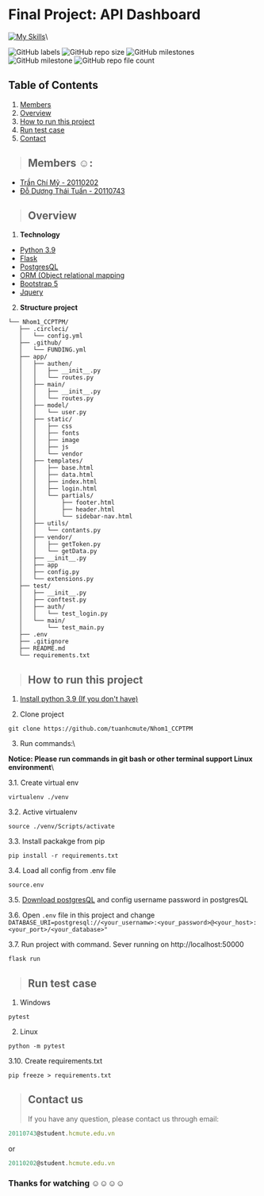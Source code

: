 # Final Project: API Dashboard

[![My Skills](https://skillicons.dev/icons?i=py,js,jquery,html,css,flask,github,postman,vscode,stackoverflow)](https://skillicons.dev)\

![GitHub labels](https://img.shields.io/github/labels/tuanhcmute/Nhom1_CCPTPM/documentation)
![GitHub repo size](https://img.shields.io/github/repo-size/tuanhcmute/Nhom1_CCPTPM)
![GitHub milestones](https://img.shields.io/github/milestones/open/tuanhcmute/Nhom1_CCPTPM)
![GitHub milestone](https://img.shields.io/github/milestones/issues-open/tuanhcmute/Nhom1_CCPTPM/1)
![GitHub repo file count](https://img.shields.io/github/directory-file-count/tuanhcmute/Nhom1_CCPTPM)

## Table of Contents

1. [Members](#members)
2. [Overview](#overview)
3. [How to run this project](#run-project)
4. [Run test case](#run-test)
5. [Contact](#contact)

> ## Members :relaxed:: <a name="members"></a>

- [Trần Chí Mỹ - 20110202](https://github.com/mytranchi)
- [Đỗ Dương Thái Tuấn - 20110743](https://github.com/tuanhcmute)

> ## Overview <a name="overview"></a>

1. **Technology**

- [Python 3.9](https://www.python.org/downloads/)
- [Flask](https://flask.palletsprojects.com/en/2.2.x/)
- [PostgresQL](https://www.postgresql.org/docs/)
- [ORM (Object relational mapping](https://flask-sqlalchemy.palletsprojects.com/en/3.0.x/)
- [Bootstrap 5](https://getbootstrap.com/docs/5.0/getting-started/introduction/)
- [Jquery](https://jquery.com/)

2. **Structure project**

```
└── Nhom1_CCPTPM/
   ├── .circleci/
   │   └── config.yml
   ├── .github/
   │   └── FUNDING.yml
   ├── app/
   │   ├── authen/
   │   │   ├── __init__.py
   │   │   └── routes.py
   │   ├── main/
   │   │   ├── __init__.py
   │   │   └── routes.py
   │   ├── model/
   │   │   └── user.py
   │   ├── static/
   │   │   ├── css
   │   │   ├── fonts
   │   │   ├── image
   │   │   ├── js
   │   │   └── vendor
   │   ├── templates/
   │   │   ├── base.html
   │   │   ├── data.html
   │   │   ├── index.html
   │   │   ├── login.html
   │   │   └── partials/
   │   │       ├── footer.html
   │   │       ├── header.html
   │   │       └── sidebar-nav.html
   │   ├── utils/
   │   │   └── contants.py
   │   ├── vendor/
   │   │   ├── getToken.py
   │   │   └── getData.py
   │   ├── __init__.py
   │   ├── app
   │   ├── config.py
   │   └── extensions.py
   ├── test/
   │   ├── __init__.py
   │   ├── conftest.py
   │   ├── auth/
   │   │   └── test_login.py
   │   └── main/
   │       └── test_main.py
   ├── .env
   ├── .gitignore
   ├── README.md
   └── requirements.txt
```

> ## How to run this project <a name="run-project"></a>
>
1. [Install python 3.9 (If you don't have)](https://www.python.org/downloads/)

2. Clone project
```
git clone https://github.com/tuanhcmute/Nhom1_CCPTPM
```

3. Run commands:\

**Notice: Please run commands in git bash or other terminal support Linux environment**\

3.1. Create virtual env

```
virtualenv ./venv
```

3.2. Active virtualenv

```
source ./venv/Scripts/activate
```

3.3. Install packakge from pip

```
pip install -r requirements.txt
```

3.4. Load all config from .env file

```
source.env
```

3.5. [Download postgresQL](https://www.postgresql.org/download/) and config username password in postgresQL

3.6. Open `.env` file in this project and change `DATABASE_URI=postgresql://<your_usernamw>:<your_password>@<your_host>:<your_port>/<your_database>"`

3.7. Run project with command. Sever running on http://localhost:50000

```
flask run
```

> ## Run test case <a name="run-test"></a>
>
1. Windows

```
pytest
```

2. Linux

```
python -m pytest
```

3.10. Create requirements.txt

```
pip freeze > requirements.txt
```

> ## Contact us <a name="contact"></a>
>
> If you have any question, please contact us through email:

```js
20110743@student.hcmute.edu.vn
```

or

```js
20110202@student.hcmute.edu.vn
```

### Thanks for watching :relaxed::relaxed::relaxed::relaxed:
